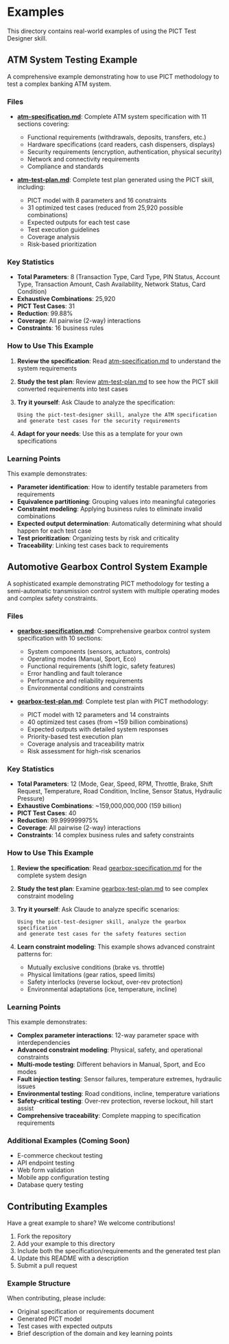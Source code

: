 # Examples

This directory contains real-world examples of using the PICT Test Designer skill.

## ATM System Testing Example

A comprehensive example demonstrating how to use PICT methodology to test a complex banking ATM system.

### Files

- **[atm-specification.md](atm-specification.md)**: Complete ATM system specification with 11 sections covering:
  - Functional requirements (withdrawals, deposits, transfers, etc.)
  - Hardware specifications (card readers, cash dispensers, displays)
  - Security requirements (encryption, authentication, physical security)
  - Network and connectivity requirements
  - Compliance and standards

- **[atm-test-plan.md](atm-test-plan.md)**: Complete test plan generated using the PICT skill, including:
  - PICT model with 8 parameters and 16 constraints
  - 31 optimized test cases (reduced from 25,920 possible combinations)
  - Expected outputs for each test case
  - Test execution guidelines
  - Coverage analysis
  - Risk-based prioritization

### Key Statistics

- **Total Parameters**: 8 (Transaction Type, Card Type, PIN Status, Account Type, Transaction Amount, Cash Availability, Network Status, Card Condition)
- **Exhaustive Combinations**: 25,920
- **PICT Test Cases**: 31
- **Reduction**: 99.88%
- **Coverage**: All pairwise (2-way) interactions
- **Constraints**: 16 business rules

### How to Use This Example

1. **Review the specification**: Read [atm-specification.md](atm-specification.md) to understand the system requirements

2. **Study the test plan**: Review [atm-test-plan.md](atm-test-plan.md) to see how the PICT skill converted requirements into test cases

3. **Try it yourself**: Ask Claude to analyze the specification:
   ```
   Using the pict-test-designer skill, analyze the ATM specification 
   and generate test cases for the security requirements
   ```

4. **Adapt for your needs**: Use this as a template for your own specifications

### Learning Points

This example demonstrates:

- **Parameter identification**: How to identify testable parameters from requirements
- **Equivalence partitioning**: Grouping values into meaningful categories
- **Constraint modeling**: Applying business rules to eliminate invalid combinations
- **Expected output determination**: Automatically determining what should happen for each test case
- **Test prioritization**: Organizing tests by risk and criticality
- **Traceability**: Linking test cases back to requirements

## Automotive Gearbox Control System Example

A sophisticated example demonstrating PICT methodology for testing a semi-automatic transmission control system with multiple operating modes and complex safety constraints.

### Files

- **[gearbox-specification.md](gearbox-specification.md)**: Comprehensive gearbox control system specification with 10 sections:
  - System components (sensors, actuators, controls)
  - Operating modes (Manual, Sport, Eco)
  - Functional requirements (shift logic, safety features)
  - Error handling and fault tolerance
  - Performance and reliability requirements
  - Environmental conditions and constraints

- **[gearbox-test-plan.md](gearbox-test-plan.md)**: Complete test plan with PICT methodology:
  - PICT model with 12 parameters and 14 constraints
  - 40 optimized test cases (from ~159 billion combinations)
  - Expected outputs with detailed system responses
  - Priority-based test execution plan
  - Coverage analysis and traceability matrix
  - Risk assessment for high-risk scenarios

### Key Statistics

- **Total Parameters**: 12 (Mode, Gear, Speed, RPM, Throttle, Brake, Shift Request, Temperature, Road Condition, Incline, Sensor Status, Hydraulic Pressure)
- **Exhaustive Combinations**: ~159,000,000,000 (159 billion)
- **PICT Test Cases**: 40
- **Reduction**: 99.999999975%
- **Coverage**: All pairwise (2-way) interactions
- **Constraints**: 14 complex business rules and safety constraints

### How to Use This Example

1. **Review the specification**: Read [gearbox-specification.md](gearbox-specification.md) for the complete system design

2. **Study the test plan**: Examine [gearbox-test-plan.md](gearbox-test-plan.md) to see complex constraint modeling

3. **Try it yourself**: Ask Claude to analyze specific scenarios:
   ```
   Using the pict-test-designer skill, analyze the gearbox specification
   and generate test cases for the safety features section
   ```

4. **Learn constraint modeling**: This example shows advanced constraint patterns for:
   - Mutually exclusive conditions (brake vs. throttle)
   - Physical limitations (gear ratios, speed limits)
   - Safety interlocks (reverse lockout, over-rev protection)
   - Environmental adaptations (ice, temperature, incline)

### Learning Points

This example demonstrates:

- **Complex parameter interactions**: 12-way parameter space with interdependencies
- **Advanced constraint modeling**: Physical, safety, and operational constraints
- **Multi-mode testing**: Different behaviors in Manual, Sport, and Eco modes
- **Fault injection testing**: Sensor failures, temperature extremes, hydraulic issues
- **Environmental testing**: Road conditions, incline, temperature variations
- **Safety-critical testing**: Over-rev protection, reverse lockout, hill start assist
- **Comprehensive traceability**: Complete mapping to specification requirements

### Additional Examples (Coming Soon)

- E-commerce checkout testing
- API endpoint testing
- Web form validation
- Mobile app configuration testing
- Database query testing

## Contributing Examples

Have a great example to share? We welcome contributions!

1. Fork the repository
2. Add your example to this directory
3. Include both the specification/requirements and the generated test plan
4. Update this README with a description
5. Submit a pull request

### Example Structure

When contributing, please include:
- Original specification or requirements document
- Generated PICT model
- Test cases with expected outputs
- Brief description of the domain and key learning points
